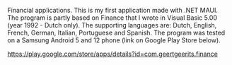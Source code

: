 Financial applications.
This is my first application made with .NET MAUI.
The program is partly based on Finance that I wrote in Visual Basic 5.00 (year 1992 - Dutch only).
The supporting languages are: Dutch, English, French, German, Italian, Portuguese and Spanish.
The program was tested on a Samsung Android 5 and 12 phone (link on Google Play Store below).

https://play.google.com/store/apps/details?id=com.geertgeerits.finance
